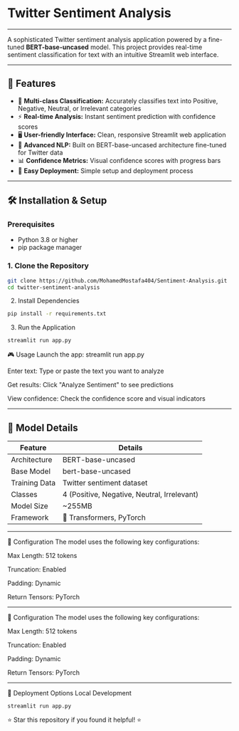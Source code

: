 #  Twitter Sentiment Analysis  
---

A sophisticated Twitter sentiment analysis application powered by a fine-tuned **BERT-base-uncased** model. This project provides real-time sentiment classification for text with an intuitive Streamlit web interface.

---

## 🚀 Features

- 🎯 **Multi-class Classification:** Accurately classifies text into Positive, Negative, Neutral, or Irrelevant categories  
- ⚡ **Real-time Analysis:** Instant sentiment prediction with confidence scores  
- 🖥️ **User-friendly Interface:** Clean, responsive Streamlit web application  
- 🤖 **Advanced NLP:** Built on BERT-base-uncased architecture fine-tuned for Twitter data  
- 📊 **Confidence Metrics:** Visual confidence scores with progress bars  
- 🔧 **Easy Deployment:** Simple setup and deployment process  

---

## 🛠️ Installation & Setup

### Prerequisites  
- Python 3.8 or higher  
- pip package manager  

### 1. Clone the Repository

```bash
git clone https://github.com/MohamedMostafa404/Sentiment-Analysis.git
cd twitter-sentiment-analysis

```
2. Install Dependencies
```bash
pip install -r requirements.txt

```
3. Run the Application

```bash
streamlit run app.py

```
🎮 Usage
Launch the app:
streamlit run app.py

Enter text:
Type or paste the text you want to analyze

Get results:
Click "Analyze Sentiment" to see predictions

View confidence:
Check the confidence score and visual indicators

---------------------------------------------------------------------------------------------

## 🧠 Model Details

| Feature       | Details                        |
|---------------|-------------------------------|
| Architecture  | BERT-base-uncased             |
| Base Model    | bert-base-uncased             |
| Training Data | Twitter sentiment dataset     |
| Classes       | 4 (Positive, Negative, Neutral, Irrelevant) |
| Model Size    | ~255MB                       |
| Framework     | 🤗 Transformers, PyTorch      |

---------------------------------------------------------------------------------------------

🔧 Configuration
The model uses the following key configurations:

Max Length: 512 tokens

Truncation: Enabled

Padding: Dynamic

Return Tensors: PyTorch

----------------------------------------------------------------------------------------------------------

🔧 Configuration
The model uses the following key configurations:

Max Length: 512 tokens

Truncation: Enabled

Padding: Dynamic

Return Tensors: PyTorch

--------------------------------------------------------------------------------------------

🚀 Deployment Options
Local Development

```bas
streamlit run app.py

```

⭐ Star this repository if you found it helpful! ⭐








